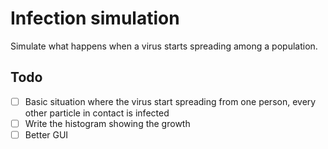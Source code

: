 # Infection simulation

Simulate what happens when a virus starts spreading among a population.

## Todo

- [ ] Basic situation where the virus start spreading from one person, every other particle in contact is infected
- [ ] Write the histogram showing the growth
- [ ] Better GUI
